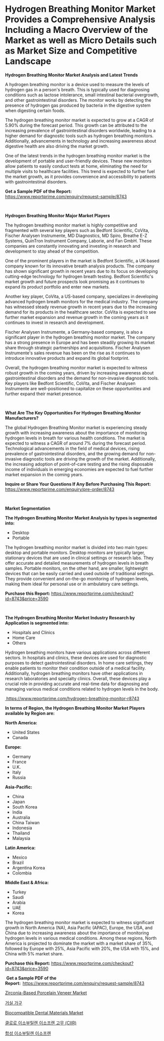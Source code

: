 <p><h1>Hydrogen Breathing Monitor Market Provides a Comprehensive Analysis Including a Macro Overview of the Market as well as Micro Details such as Market Size and Competitive Landscape</h1></p><p><strong>Hydrogen Breathing Monitor Market Analysis and Latest Trends</strong></p>
<p><p>A hydrogen breathing monitor is a device used to measure the levels of hydrogen gas in a person's breath. This is typically used for diagnosing conditions such as lactose intolerance, small intestinal bacterial overgrowth, and other gastrointestinal disorders. The monitor works by detecting the presence of hydrogen gas produced by bacteria in the digestive system when digesting certain foods.</p><p>The hydrogen breathing monitor market is expected to grow at a CAGR of 5.90% during the forecast period. This growth can be attributed to the increasing prevalence of gastrointestinal disorders worldwide, leading to a higher demand for diagnostic tools such as hydrogen breathing monitors. Additionally, advancements in technology and increasing awareness about digestive health are also driving the market growth.</p><p>One of the latest trends in the hydrogen breathing monitor market is the development of portable and user-friendly devices. These new monitors allow patients to easily conduct tests at home, eliminating the need for multiple visits to healthcare facilities. This trend is expected to further fuel the market growth, as it provides convenience and accessibility to patients with gastrointestinal disorders.</p></p>
<p><strong>Get a Sample PDF of the Report:&nbsp;</strong> <a href="https://www.reportprime.com/enquiry/request-sample/8743">https://www.reportprime.com/enquiry/request-sample/8743</a></p>
<p>&nbsp;</p>
<p><strong>Hydrogen Breathing Monitor Major Market Players</strong></p>
<p><p>The hydrogen breathing monitor market is highly competitive and fragmented with several key players such as Bedfont Scientific, CoVita, Fischer Analysen Instrumente, MD Diagnostics, MD Spiro, Breathe E-Z Systems, QuinTron Instrument Company, Laborie, and Fan GmbH. These companies are constantly innovating and investing in research and development to stay ahead of the competition.</p><p>One of the prominent players in the market is Bedfont Scientific, a UK-based company known for its innovative breath analysis products. The company has shown significant growth in recent years due to its focus on developing cutting-edge technology for hydrogen breath testing. Bedfont Scientific's market growth and future prospects look promising as it continues to expand its product portfolio and enter new markets.</p><p>Another key player, CoVita, a US-based company, specializes in developing advanced hydrogen breath monitors for the medical industry. The company has witnessed steady revenue growth in recent years due to the increasing demand for its products in the healthcare sector. CoVita is expected to see further market expansion and revenue growth in the coming years as it continues to invest in research and development.</p><p>Fischer Analysen Instrumente, a Germany-based company, is also a significant player in the hydrogen breathing monitor market. The company has a strong presence in Europe and has been steadily growing its market share through strategic partnerships and acquisitions. Fischer Analysen Instrumente's sales revenue has been on the rise as it continues to introduce innovative products and expand its global footprint.</p><p>Overall, the hydrogen breathing monitor market is expected to witness robust growth in the coming years, driven by increasing awareness about gastrointestinal disorders and the demand for non-invasive diagnostic tools. Key players like Bedfont Scientific, CoVita, and Fischer Analysen Instrumente are well-positioned to capitalize on these opportunities and further expand their market presence.</p></p>
<p>&nbsp;</p>
<p><strong>What Are The Key Opportunities For Hydrogen Breathing Monitor Manufacturers?</strong></p>
<p><p>The global Hydrogen Breathing Monitor market is experiencing steady growth with increasing awareness about the importance of monitoring hydrogen levels in breath for various health conditions. The market is expected to witness a CAGR of around 7% during the forecast period. Technological advancements in the field of medical devices, rising prevalence of gastrointestinal disorders, and the growing demand for non-invasive diagnostic tools are driving the growth of the market. Additionally, the increasing adoption of point-of-care testing and the rising disposable income of individuals in emerging economies are expected to fuel further market expansion in the coming years.</p></p>
<p><strong>Inquire or Share Your Questions If Any Before Purchasing This Report:</strong> <a href="https://www.reportprime.com/enquiry/pre-order/8743">https://www.reportprime.com/enquiry/pre-order/8743</a></p>
<p>&nbsp;</p>
<p><strong>Market Segmentation</strong></p>
<p><strong>The Hydrogen Breathing Monitor Market Analysis by types is segmented into:</strong></p>
<p><ul><li>Desktop</li><li>Portable</li></ul></p>
<p><p>The hydrogen breathing monitor market is divided into two main types: desktop and portable monitors. Desktop monitors are typically larger, stationary devices that are used in clinical settings or research labs. They offer accurate and detailed measurements of hydrogen levels in breath samples. Portable monitors, on the other hand, are smaller, lightweight devices that can be easily carried and used outside of traditional settings. They provide convenient and on-the-go monitoring of hydrogen levels, making them ideal for personal use or in ambulatory care settings.</p></p>
<p><strong>Purchase this Report:&nbsp;</strong><a href="https://www.reportprime.com/checkout?id=8743&price=3590">https://www.reportprime.com/checkout?id=8743&price=3590</a></p>
<p>&nbsp;</p>
<p><strong>The Hydrogen Breathing Monitor Market Industry Research by Application is segmented into:</strong></p>
<p><ul><li>Hospitals and Clinics</li><li>Home Care</li><li>Others</li></ul></p>
<p><p>Hydrogen breathing monitors have various applications across different sectors. In hospitals and clinics, these devices are used for diagnostic purposes to detect gastrointestinal disorders. In home care settings, they enable patients to monitor their condition outside of a medical facility. Additionally, hydrogen breathing monitors have other applications in research laboratories and specialty clinics. Overall, these devices play a crucial role in providing accurate and real-time data for diagnosing and managing various medical conditions related to hydrogen levels in the body.</p></p>
<p><a href="https://www.reportprime.com/hydrogen-breathing-monitor-r8743">&nbsp;https://www.reportprime.com/hydrogen-breathing-monitor-r8743</a></p>
<p><strong>In terms of Region, the Hydrogen Breathing Monitor Market Players available by Region are:</strong></p>
<p>
    <p> <strong> North America: </strong>
        <ul>
            <li>United States</li>
            <li>Canada</li>
        </ul>
        </p> 
    <p> <strong> Europe: </strong>
        <ul>
            <li>Germany</li>
            <li>France</li>
            <li>U.K.</li>
            <li>Italy</li>
            <li>Russia</li>
        </ul>
        </p> 
    <p> <strong> Asia-Pacific: </strong>
        <ul>
            <li>China</li>
            <li>Japan</li>
            <li>South Korea</li>
            <li>India</li>
            <li>Australia</li>
            <li>China Taiwan</li>
            <li>Indonesia</li>
            <li>Thailand</li>
            <li>Malaysia</li>
        </ul>
        </p> 
    <p> <strong> Latin America: </strong>
        <ul>
            <li>Mexico</li>
            <li>Brazil</li>
            <li>Argentina Korea</li>
            <li>Colombia</li>
        </ul>
        </p> 
    <p> <strong> Middle East & Africa: </strong>
        <ul>
            <li>Turkey</li>
            <li>Saudi</li>
            <li>Arabia</li>
            <li>UAE</li>
            <li>Korea</li>
        </ul>
    </p>
    </p>
<p><p>The hydrogen breathing monitor market is expected to witness significant growth in North America (NA), Asia Pacific (APAC), Europe, the USA, and China due to increasing awareness about the importance of monitoring hydrogen levels in various medical conditions. Among these regions, North America is projected to dominate the market with a market share of 35%, followed by Europe with 25%, Asia Pacific with 20%, the USA with 15%, and China with 5% market share.</p></p>
<p><strong>Purchase this Report: </strong><a href="https://www.reportprime.com/checkout?id=8743&price=3590">https://www.reportprime.com/checkout?id=8743&price=3590</a></p>
<p>&nbsp;<strong>Get a Sample PDF of the Report:&nbsp;&nbsp;</strong><a href="https://www.reportprime.com/enquiry/request-sample/8743">https://www.reportprime.com/enquiry/request-sample/8743</a></p>
<p><strong></strong></p>
<p><p><a href="https://medium.com/@cathymaggio15/global-zirconia-based-porcelain-veneer-market-focus-on-application-end-use-industry-type-a55553442ff1">Zirconia-Based Porcelain Veneer Market</a></p><p><a href="https://medium.com/@zlpjbqkb72/%EA%B1%B0%EC%8B%A4-%EA%B0%80%EA%B5%AC-%EC%8B%9C%EC%9E%A5-%EC%8B%9C%EC%9E%A5-%EC%84%B8%EB%B6%84%ED%99%94-%EC%A7%80%EB%A6%AC%EC%A0%81-%EC%A7%80%EC%97%AD-%EB%B0%8F-2031%EB%85%84%EA%B9%8C%EC%A7%80%EC%9D%98-%EC%8B%9C%EC%9E%A5-%EC%98%88%EC%B8%A1-e9a8cf110e9d">거실 가구</a></p><p><a href="https://github.com/LiamDavis60/Market-Research-Report-List-2/blob/main/biocompatible-dental-materials-market.md">Biocompatible Dental Materials Market</a></p><p><a href="https://github.com/msujons1512/Market-Research-Report-List-2/blob/main/7471167105690.md">클로로 이소부틸렌 이소프렌 고무 (CIIR)</a></p><p><a href="https://github.com/admichael111/Market-Research-Report-List-2/blob/main/1995166105689.md">합성 이소부틸렌 이소프렌</a></p></p>